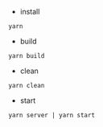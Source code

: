 

- install

```
yarn
```

- build

```
yarn build
```

- clean

```
yarn clean
```

- start

```
yarn server | yarn start
```